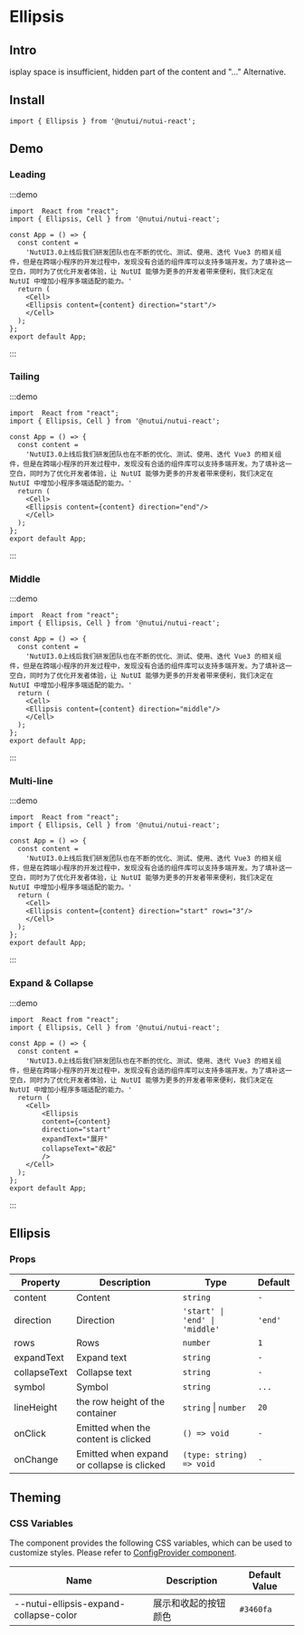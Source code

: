 #  Ellipsis

## Intro

isplay space is insufficient, hidden part of the content and "..." Alternative.

## Install

```tsx
import { Ellipsis } from '@nutui/nutui-react';
```


## Demo

### Leading

:::demo

```tsx
import  React from "react";
import { Ellipsis, Cell } from '@nutui/nutui-react';

const App = () => {
  const content =
    'NutUI3.0上线后我们研发团队也在不断的优化、测试、使用、迭代 Vue3 的相关组件，但是在跨端小程序的开发过程中，发现没有合适的组件库可以支持多端开发。为了填补这一空白，同时为了优化开发者体验，让 NutUI 能够为更多的开发者带来便利，我们决定在 NutUI 中增加小程序多端适配的能力。'
  return (
    <Cell>
    <Ellipsis content={content} direction="start"/>
    </Cell>
  );
};
export default App;
```
:::

### Tailing

:::demo

```tsx
import  React from "react";
import { Ellipsis, Cell } from '@nutui/nutui-react';

const App = () => {
  const content =
    'NutUI3.0上线后我们研发团队也在不断的优化、测试、使用、迭代 Vue3 的相关组件，但是在跨端小程序的开发过程中，发现没有合适的组件库可以支持多端开发。为了填补这一空白，同时为了优化开发者体验，让 NutUI 能够为更多的开发者带来便利，我们决定在 NutUI 中增加小程序多端适配的能力。'
  return (
    <Cell>
    <Ellipsis content={content} direction="end"/>
    </Cell>
  );
};
export default App;
```
:::

### Middle

:::demo

```tsx
import  React from "react";
import { Ellipsis, Cell } from '@nutui/nutui-react';

const App = () => {
  const content =
    'NutUI3.0上线后我们研发团队也在不断的优化、测试、使用、迭代 Vue3 的相关组件，但是在跨端小程序的开发过程中，发现没有合适的组件库可以支持多端开发。为了填补这一空白，同时为了优化开发者体验，让 NutUI 能够为更多的开发者带来便利，我们决定在 NutUI 中增加小程序多端适配的能力。'
  return (
    <Cell>
    <Ellipsis content={content} direction="middle"/>
    </Cell>
  );
};
export default App;
```
:::

### Multi-line

:::demo

```tsx
import  React from "react";
import { Ellipsis, Cell } from '@nutui/nutui-react';

const App = () => {
  const content =
    'NutUI3.0上线后我们研发团队也在不断的优化、测试、使用、迭代 Vue3 的相关组件，但是在跨端小程序的开发过程中，发现没有合适的组件库可以支持多端开发。为了填补这一空白，同时为了优化开发者体验，让 NutUI 能够为更多的开发者带来便利，我们决定在 NutUI 中增加小程序多端适配的能力。'
  return (
    <Cell>
    <Ellipsis content={content} direction="start" rows="3"/>
    </Cell>
  );
};
export default App;
```
:::

### Expand & Collapse

:::demo

```tsx
import  React from "react";
import { Ellipsis, Cell } from '@nutui/nutui-react';

const App = () => {
  const content =
    'NutUI3.0上线后我们研发团队也在不断的优化、测试、使用、迭代 Vue3 的相关组件，但是在跨端小程序的开发过程中，发现没有合适的组件库可以支持多端开发。为了填补这一空白，同时为了优化开发者体验，让 NutUI 能够为更多的开发者带来便利，我们决定在 NutUI 中增加小程序多端适配的能力。'
  return (
    <Cell>
        <Ellipsis
        content={content}
        direction="start"
        expandText="展开"
        collapseText="收起"
        />
    </Cell>
  );
};
export default App;
```
:::

## Ellipsis

### Props

| Property         | Description                             | Type   | Default           |
|--------------|----------------------------------|--------|------------------|
| content         | Content               | `string` | `-`                |
| direction         | Direction                | `'start' \| 'end' \| 'middle'` | `'end'`               |
| rows         | Rows               | `number` | `1`              |
| expandText         | Expand text               | `string` | `-`              |
| collapseText         | Collapse text               | `string` | `-`               |
| symbol         | Symbol     | `string` | `...`       |
| lineHeight         | the row height of the container     | `string`  \|  `number` | `20`       |
| onClick  | Emitted when the content is clicked | `() => void` | `-` |
| onChange  | Emitted when expand or collapse is clicked | `(type: string) => void` | `-` |

## Theming

### CSS Variables

The component provides the following CSS variables, which can be used to customize styles. Please refer to [ConfigProvider component](#/en-US/component/configprovider).

| Name | Description | Default Value |
| --- | --- | --- |
| --nutui-ellipsis-expand-collapse-color | 展示和收起的按钮颜色 | `#3460fa` |
